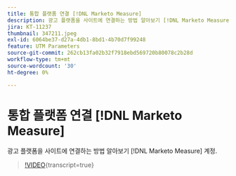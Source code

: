 ```yaml
---
title: 통합 플랫폼 연결 [!DNL Marketo Measure]
description: 광고 플랫폼을 사이트에 연결하는 방법 알아보기 [!DNL Marketo Measure] 계정.
jira: KT-11237
thumbnail: 347211.jpeg
exl-id: 6064be37-d27a-4db1-8bd1-4b70d7f99248
feature: UTM Parameters
source-git-commit: 262cb13fa02b32f7918ebd569720b80078c2b28d
workflow-type: tm+mt
source-wordcount: '30'
ht-degree: 0%

---
```


# 통합 플랫폼 연결 [!DNL Marketo Measure]

광고 플랫폼을 사이트에 연결하는 방법 알아보기 [!DNL Marketo Measure] 계정.

>[!VIDEO](https://video.tv.adobe.com/v/347211/?learn=on){transcript=true}
